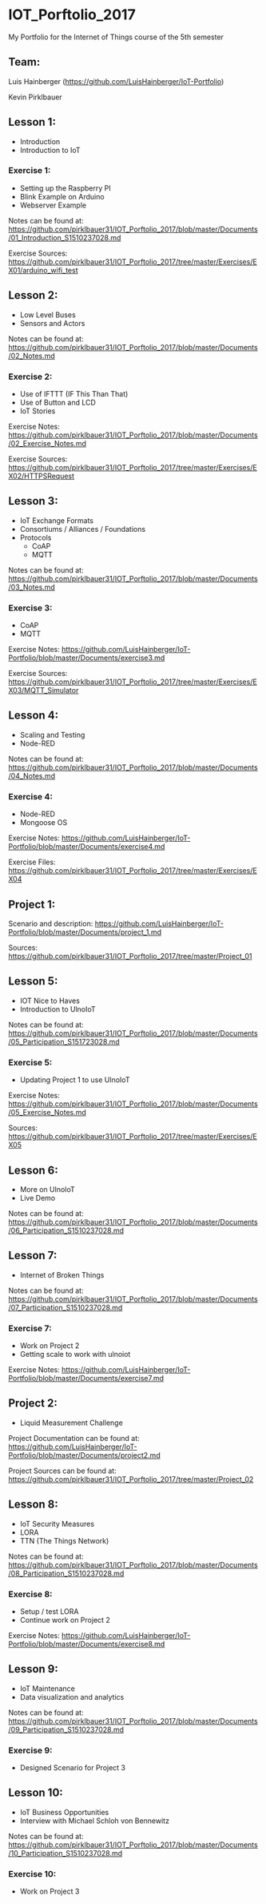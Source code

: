 # IOT_Porftolio_2017
My Portfolio for the Internet of Things course of the 5th semester

## Team:
Luis Hainberger (https://github.com/LuisHainberger/IoT-Portfolio)

Kevin Pirklbauer

## Lesson 1:
- Introduction
- Introduction to IoT

### Exercise 1:
- Setting up the Raspberry PI
- Blink Example on Arduino
- Webserver Example

Notes can be found at:  https://github.com/pirklbauer31/IOT_Porftolio_2017/blob/master/Documents/01_Introduction_S1510237028.md

Exercise Sources: https://github.com/pirklbauer31/IOT_Porftolio_2017/tree/master/Exercises/EX01/arduino_wifi_test

## Lesson 2:
- Low Level Buses
- Sensors and Actors

Notes can be found at: https://github.com/pirklbauer31/IOT_Porftolio_2017/blob/master/Documents/02_Notes.md

### Exercise 2:
- Use of IFTTT (IF This Than That)
- Use of Button and LCD
- IoT Stories

Exercise Notes: https://github.com/pirklbauer31/IOT_Porftolio_2017/blob/master/Documents/02_Exercise_Notes.md

Exercise Sources: https://github.com/pirklbauer31/IOT_Porftolio_2017/tree/master/Exercises/EX02/HTTPSRequest

## Lesson 3:
- IoT Exchange Formats
- Consortiums / Alliances / Foundations
- Protocols
  - CoAP
  - MQTT
  
Notes can be found at: https://github.com/pirklbauer31/IOT_Porftolio_2017/blob/master/Documents/03_Notes.md

### Exercise 3:
- CoAP
- MQTT

Exercise Notes: https://github.com/LuisHainberger/IoT-Portfolio/blob/master/Documents/exercise3.md

Exercise Sources: https://github.com/pirklbauer31/IOT_Porftolio_2017/tree/master/Exercises/EX03/MQTT_Simulator

## Lesson 4:
- Scaling and Testing
- Node-RED

Notes can be found at: https://github.com/pirklbauer31/IOT_Porftolio_2017/blob/master/Documents/04_Notes.md

### Exercise 4:
- Node-RED
- Mongoose OS

Exercise Notes: https://github.com/LuisHainberger/IoT-Portfolio/blob/master/Documents/exercise4.md

Exercise Files: https://github.com/pirklbauer31/IOT_Porftolio_2017/tree/master/Exercises/EX04

## Project 1:
Scenario and description: https://github.com/LuisHainberger/IoT-Portfolio/blob/master/Documents/project_1.md

Sources: https://github.com/pirklbauer31/IOT_Porftolio_2017/tree/master/Project_01

## Lesson 5:
- IOT Nice to Haves
- Introduction to UlnoIoT

Notes can be found at: https://github.com/pirklbauer31/IOT_Porftolio_2017/blob/master/Documents/05_Participation_S151723028.md

### Exercise 5:
- Updating Project 1 to use UlnoIoT

Exercise Notes: https://github.com/pirklbauer31/IOT_Porftolio_2017/blob/master/Documents/05_Exercise_Notes.md

Sources: https://github.com/pirklbauer31/IOT_Porftolio_2017/tree/master/Exercises/EX05

## Lesson 6:
- More on UlnoIoT
- Live Demo

Notes can be found at: https://github.com/pirklbauer31/IOT_Porftolio_2017/blob/master/Documents/06_Participation_S1510237028.md

## Lesson 7:
- Internet of Broken Things

Notes can be found at: https://github.com/pirklbauer31/IOT_Porftolio_2017/blob/master/Documents/07_Participation_S1510237028.md

### Exercise 7:
- Work on Project 2
- Getting scale to work with ulnoiot

Exercise Notes: https://github.com/LuisHainberger/IoT-Portfolio/blob/master/Documents/exercise7.md

## Project 2:
- Liquid Measurement Challenge

Project Documentation can be found at: https://github.com/LuisHainberger/IoT-Portfolio/blob/master/Documents/project2.md

Project Sources can be found at: https://github.com/pirklbauer31/IOT_Porftolio_2017/tree/master/Project_02

## Lesson 8:
- IoT Security Measures
- LORA
- TTN (The Things Network)

Notes can be found at: https://github.com/pirklbauer31/IOT_Porftolio_2017/blob/master/Documents/08_Participation_S1510237028.md

### Exercise 8:
- Setup / test LORA
- Continue work on Project 2

Exercise Notes: https://github.com/LuisHainberger/IoT-Portfolio/blob/master/Documents/exercise8.md

## Lesson 9:
- IoT Maintenance
- Data visualization and analytics

Notes can be found at: https://github.com/pirklbauer31/IOT_Porftolio_2017/blob/master/Documents/09_Participation_S1510237028.md

### Exercise 9:
- Designed Scenario for Project 3

## Lesson 10:
- IoT Business Opportunities
- Interview with Michael Schloh von Bennewitz

Notes can be found at: https://github.com/pirklbauer31/IOT_Porftolio_2017/blob/master/Documents/10_Participation_S1510237028.md

### Exercise 10:
- Work on Project 3

